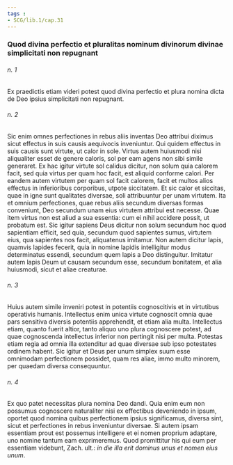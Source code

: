 ```yaml
---
tags : 
- SCG/lib.1/cap.31
---
```


### Quod divina perfectio et pluralitas nominum divinorum divinae simplicitati non repugnant

###### n. 1
Ex praedictis etiam videri potest quod divina perfectio et plura nomina dicta de Deo ipsius simplicitati non repugnant.

###### n. 2
Sic enim omnes perfectiones in rebus aliis inventas Deo attribui diximus sicut effectus in suis causis aequivocis inveniuntur. Qui quidem effectus in suis causis sunt virtute, ut calor in sole. Virtus autem huiusmodi nisi aliqualiter esset de genere caloris, sol per eam agens non sibi simile generaret. Ex hac igitur virtute sol calidus dicitur, non solum quia calorem facit, sed quia virtus per quam hoc facit, est aliquid conforme calori. Per eandem autem virtutem per quam sol facit calorem, facit et multos alios effectus in inferioribus corporibus, utpote siccitatem. Et sic calor et siccitas, quae in igne sunt qualitates diversae, soli attribuuntur per unam virtutem. Ita et omnium perfectiones, quae rebus aliis secundum diversas formas conveniunt, Deo secundum unam eius virtutem attribui est necesse. Quae item virtus non est aliud a sua essentia: cum ei nihil accidere possit, ut probatum est. Sic igitur sapiens Deus dicitur non solum secundum hoc quod sapientiam efficit, sed quia, secundum quod sapientes sumus, virtutem eius, qua sapientes nos facit, aliquatenus imitamur. Non autem dicitur lapis, quamvis lapides fecerit, quia in nomine lapidis intelligitur modus determinatus essendi, secundum quem lapis a Deo distinguitur. Imitatur autem lapis Deum ut causam secundum esse, secundum bonitatem, et alia huiusmodi, sicut et aliae creaturae.

###### n. 3
Huius autem simile inveniri potest in potentiis cognoscitivis et in virtutibus operativis humanis. Intellectus enim unica virtute cognoscit omnia quae pars sensitiva diversis potentiis apprehendit, et etiam alia multa. Intellectus etiam, quanto fuerit altior, tanto aliquo uno plura cognoscere potest, ad quae cognoscenda intellectus inferior non pertingit nisi per multa. Potestas etiam regia ad omnia illa extenditur ad quae diversae sub ipso potestates ordinem habent. Sic igitur et Deus per unum simplex suum esse omnimodam perfectionem possidet, quam res aliae, immo multo minorem, per quaedam diversa consequuntur.

###### n. 4
Ex quo patet necessitas plura nomina Deo dandi. Quia enim eum non possumus cognoscere naturaliter nisi ex effectibus deveniendo in ipsum, oportet quod nomina quibus perfectionem ipsius significamus, diversa sint, sicut et perfectiones in rebus inveniuntur diversae. Si autem ipsam essentiam prout est possemus intelligere et ei nomen proprium adaptare, uno nomine tantum eam exprimeremus. Quod promittitur his qui eum per essentiam videbunt, Zach. ult.: *in die illa erit dominus unus et nomen eius unum*.

